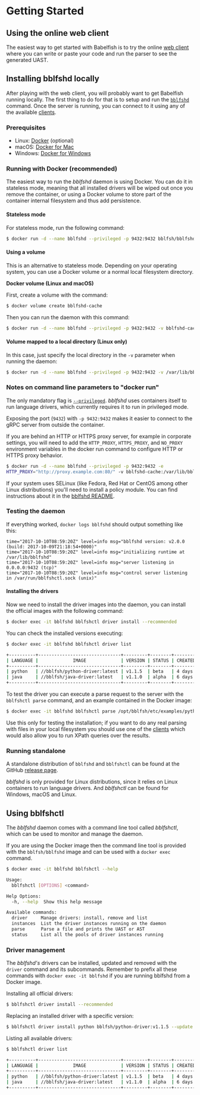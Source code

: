 # Getting Started

## Using the online web client 

The easiest way to get started with Babelfish is to try the online [web client](http://dashboard.bblf.sh/) where you can write or paste your code and run the parser to see the generated UAST.

## Installing bblfshd locally

After playing with the web client, you will probably want to get Babelfish running locally. The first thing to do for that is to setup and run the [`bblfshd`](https://github.com/bblfsh/bblfshd) command. Once the server is running, you can connect to it using any of the available [clients](clients.md).

### Prerequisites

* Linux: [Docker](https://www.docker.com/community-edition) \(optional\)
* macOS: [Docker for Mac](https://www.docker.com/docker-mac)
* Windows: [Docker for Windows](https://www.docker.com/docker-windows)

### Running with Docker \(recommended\)

The easiest way to run the _bblfshd_ daemon is using Docker. You can do it in stateless mode, meaning that all installed drivers will be wiped out once you remove the container, or using a Docker volume to store part of the container internal filesystem and thus add persistence.

#### Stateless mode

For stateless mode, run the following command:

```bash
$ docker run -d --name bblfshd --privileged -p 9432:9432 bblfsh/bblfshd
```

#### Using a volume

This is an alternative to stateless mode. Depending on your operating system, you can use a Docker volume or a normal local filesystem directory.

**Docker volume \(Linux and macOS\)**

First, create a volume with the command:

```bash
$ docker volume create bblfshd-cache
```

Then you can run the daemon with this command:

```bash
$ docker run -d --name bblfshd --privileged -p 9432:9432 -v bblfshd-cache:/var/lib/bblfshd bblfsh/bblfshd
```

#### Volume mapped to a local directory \(Linux only\)

In this case, just specify the local directory in the `-v` parameter when running the daemon:

```bash
$ docker run -d --name bblfshd --privileged -p 9432:9432 -v /var/lib/bblfshd:/var/lib/bblfshd bblfsh/bblfshd
```

### Notes on command line parameters to "docker run"

The only mandatory flag is [`--privileged`](https://docs.docker.com/engine/reference/run/#runtime-privilege-and-linux-capabilities). _bblfshd_ uses containers itself to run language drivers, which currently requires it to run in privileged mode.

Exposing the port \(`9432`\) with `-p 9432:9432` makes it easier to connect to the gRPC server from outside the container.

If you are behind an HTTP or HTTPS proxy server, for example in corporate settings, you will need to add the `HTTP_PROXY`, `HTTPS_PROXY`, and `NO_PROXY` environment variables in the docker run command to configure HTTP or HTTPS proxy behavior.

```bash
$ docker run -d --name bblfshd --privileged -p 9432:9432 -e 
HTTP_PROXY="http://proxy.example.com:80/" -v bblfshd-cache:/var/lib/bblfshd bblfsh/bblfshd
```

If your system uses SELinux \(like Fedora, Red Hat or CentOS among other Linux distributions\) you'll need to install a policy module. You can find instructions about it in the [bblfshd README](https://github.com/bblfsh/bblfshd#selinux).

### Testing the daemon

If everything worked, `docker logs bblfshd` should output something like this:

```text
time="2017-10-10T08:59:20Z" level=info msg="bblfshd version: v2.0.0 (build: 2017-10-09T21:18:54+0000)"
time="2017-10-10T08:59:20Z" level=info msg="initializing runtime at /var/lib/bblfshd"
time="2017-10-10T08:59:20Z" level=info msg="server listening in 0.0.0.0:9432 (tcp)"
time="2017-10-10T08:59:20Z" level=info msg="control server listening in /var/run/bblfshctl.sock (unix)"
```

#### Installing the drivers

Now we need to install the driver images into the daemon, you can install the official images with the following command:

```bash
$ docker exec -it bblfshd bblfshctl driver install --recommended
```

You can check the installed versions executing:

```bash
$ docker exec -it bblfshd bblfshctl driver list
```

```bash
+----------+-------------------------------+---------+--------+---------+--------+-----+-------------+
| LANGUAGE |             IMAGE             | VERSION | STATUS | CREATED |   OS   | GO  |   NATIVE    |
+----------+-------------------------------+---------+--------+---------+--------+-----+-------------+
| python   | //bblfsh/python-driver:latest | v1.1.5  | beta   | 4 days  | alpine | 1.8 | 3.6.2       |
| java     | //bblfsh/java-driver:latest   | v1.1.0  | alpha  | 6 days  | alpine | 1.8 | 8.131.11-r2 |
+----------+-------------------------------+---------+--------+---------+--------+-----+-------------+
```

To test the driver you can execute a parse request to the server with the `bblfshctl parse` command, and an example contained in the Docker image:

```bash
$ docker exec -it bblfshd bblfshctl parse /opt/bblfsh/etc/examples/python.py
```

Use this only for testing the installation; if you want to do any real parsing with files in your local filesystem you should use one of the [clients](clients.md) which would also allow you to run XPath queries over the results.

### Running standalone

A standalone distribution of `bblfshd` and `bblfshctl` can be found at the GitHub [release page](https://github.com/bblfsh/bblfshd/releases).

_bblfshd_ is only provided for Linux distributions, since it relies on Linux containers to run language drivers. And _bblfshctl_ can be found for Windows, macOS and Linux.

## Using bblfshctl

The _bblfshd_ daemon comes with a command line tool called _bblfshctl_, which can be used to monitor and manage the daemon.

If you are using the Docker image then the command line tool is provided with the `bblfsh/bblfshd` image and can be used with a `docker exec` command.

```bash
$ docker exec -it bblfshd bblfshctl --help
```

```bash
Usage:
  bblfshctl [OPTIONS] <command>

Help Options:
  -h, --help  Show this help message

Available commands:
  driver     Manage drivers: install, remove and list
  instances  List the driver instances running on the daemon
  parse      Parse a file and prints the UAST or AST
  status     List all the pools of driver instances running
```

### Driver management

The _bblfshd's_ drivers can be installed, updated and removed with the `driver` command and its subcommands. Remember to prefix all these commands with `docker exec -it bblfshd` if you are running bblfshd from a Docker image.

Installing all official drivers:

```bash
$ bblfshctl driver install --recommended
```

Replacing an installed driver with a specific version:

```bash
$ bblfshctl driver install python bblfsh/python-driver:v1.1.5 --update
```

Listing all available drivers:

```bash
$ bblfshctl driver list
```

```bash
+----------+-------------------------------+---------+--------+---------+--------+-----+-------------+
| LANGUAGE |             IMAGE             | VERSION | STATUS | CREATED |   OS   | GO  |   NATIVE    |
+----------+-------------------------------+---------+--------+---------+--------+-----+-------------+
| python   | //bblfsh/python-driver:latest | v1.1.5  | beta   | 4 days  | alpine | 1.8 | 3.6.2       |
| java     | //bblfsh/java-driver:latest   | v1.1.0  | alpha  | 6 days  | alpine | 1.8 | 8.131.11-r2 |
+----------+-------------------------------+---------+--------+---------+--------+-----+-------------+
```

